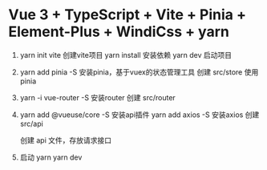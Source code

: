 # Vue 3 + TypeScript + Vite + Pinia + Element-Plus + WindiCss + yarn

1. yarn init vite 创建vite项目
   yarn install   安装依赖
   yarn dev       启动项目

2. yarn add pinia -S    安装pinia，基于vuex的状态管理工具
   创建 src/store        使用pinia

3. yarn -i vue-router -S 安装router
   创建 src/router 

4. yarn add @vueuse/core -S 安装api插件
   yarn add axios -S        安装axios
   创建 src/api

   创建 api 文件，存放请求接口

5. 启动
    yarn 
    yarn dev
